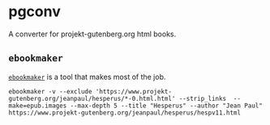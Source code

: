 # pgconv

A converter for projekt-gutenberg.org html books.

## `ebookmaker`

[`ebookmaker`](https://github.com/gutenbergtools/ebookmaker) is a tool that makes most of the job.

```
ebookmaker -v --exclude 'https://www.projekt-gutenberg.org/jeanpaul/hesperus/*-0.html.html' --strip_links  --make=epub.images --max-depth 5 --title "Hesperus" --author "Jean Paul" https://www.projekt-gutenberg.org/jeanpaul/hesperus/hespv11.html
```
